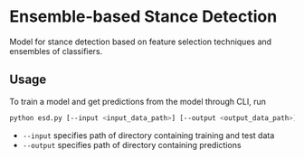 # Ensemble-based Stance Detection

Model for stance detection based on feature selection techniques and ensembles of classifiers.


## Usage

To train a model and get predictions from the model through CLI, run

```bash
python esd.py [--input <input_data_path>] [--output <output_data_path>]
```

* `--input` specifies path of directory containing training and test data
* `--output` specifies path of directory containing predictions
